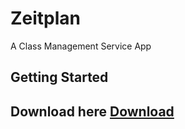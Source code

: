 # Zeitplan

A Class Management Service App

## Getting Started

## Download here  <a href="https://github.com/reverope/Zeitplan/blob/master/Zeitplan1.0.apk">Download</a> 
